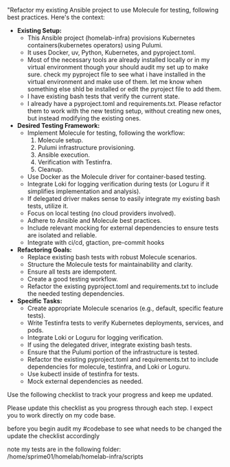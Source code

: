 "Refactor my existing Ansible project to use Molecule for testing, following best practices. Here's the context:

* **Existing Setup:**
    * This Ansible project (homelab-infra) provisions Kubernetes containers(kubernetes operators) using Pulumi.
    * It uses Docker, uv, Python, Kubernetes, and pyproject.toml.
    * Most of the necessary tools are already installed locally or in my virtual environment though your should audit my set up to make sure. check my pyproject file to see what i have installed in the virtual environment and make use of them. let me know when something else shld be installed or edit the pyroject file to add them.
    * I have existing bash tests that verify the current state.
    * I already have a pyproject.toml and requirements.txt. Please refactor them to work with the new testing setup, without creating new ones, but instead modifying the existing ones.
* **Desired Testing Framework:**
    * Implement Molecule for testing, following the workflow:
        1.  Molecule setup.
        2.  Pulumi infrastructure provisioning.
        3.  Ansible execution.
        4.  Verification with Testinfra.
        5.  Cleanup.
    * Use Docker as the Molecule driver for container-based testing.
    * Integrate Loki for logging verification during tests (or Loguru if it simplifies implementation and analysis).
    * If delegated driver makes sense to easily integrate my existing bash tests, utilize it.
    * Focus on local testing (no cloud providers involved).
    * Adhere to Ansible and Molecule best practices.
    * Include relevant mocking for external dependencies to ensure tests are isolated and reliable.
    * Integrate with ci/cd, gtaction, pre-commit hooks
* **Refactoring Goals:**
    * Replace existing bash tests with robust Molecule scenarios.
    * Structure the Molecule tests for maintainability and clarity.
    * Ensure all tests are idempotent.
    * Create a good testing workflow.
    * Refactor the existing pyproject.toml and requirements.txt to include the needed testing dependencies.
* **Specific Tasks:**
    * Create appropriate Molecule scenarios (e.g., default, specific feature tests).
    * Write Testinfra tests to verify Kubernetes deployments, services, and pods.
    * Integrate Loki or Loguru for logging verification.
    * If using the delegated driver, integrate existing bash tests.
    * Ensure that the Pulumi portion of the infrastructure is tested.
    * Refactor the existing pyproject.toml and requirements.txt to include dependencies for molecule, testinfra, and Loki or Loguru.
    * Use kubectl inside of testinfra for tests.
    * Mock external dependencies as needed.

Use the following checklist to track your progress and keep me updated.

Please update this checklist as you progress through each step. I expect you to work directly on my code base.

before you begin audit my #codebase to see what needs to be changed the update the checklist accordingly

note my tests are in the following folder: /home/sprime01/homelab/homelab-infra/scripts